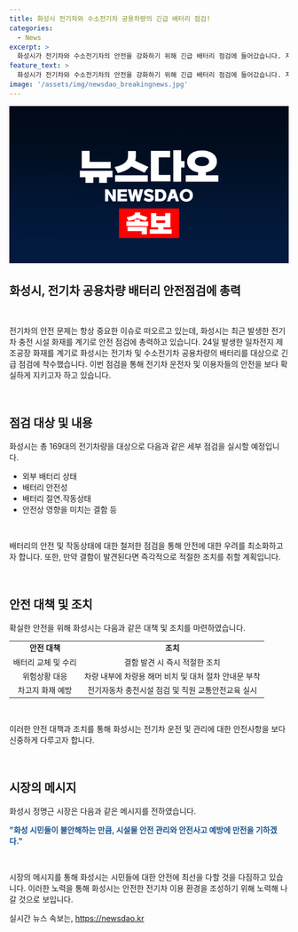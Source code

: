 ```yaml
---
title: 화성시 전기차와 수소전기차 공용차량의 긴급 배터리 점검!
categories:
  - News
excerpt: >
  화성시가 전기차와 수소전기차의 안전을 강화하기 위해 긴급 배터리 점검에 들어갔습니다. 지난 달 발생한 화재를 계기로, 12일까지 169대의 차량용 배터리를 점검할 예정이며, 발견된 결함은 즉시 조치될 것입니다. 또한, 화재 및 침수 상황에 즉각 대처할 수 있도록 차량 내부에는 해머와 대응 절차 안내문이 비치될 예정입니다. 또한, 화재 사고를 예방하기 위해 전기차 충전시설을 점검하고 교통안전교육을 강화할 예정이라고 밝혔습니다.
feature_text: >
  화성시가 전기차와 수소전기차의 안전을 강화하기 위해 긴급 배터리 점검에 들어갔습니다. 지난 달 발생한 화재를 계기로, 12일까지 169대의 차량용 배터리를 점검할 예정이며, 발견된 결함은 즉시 조치될 것입니다. 또한, 화재 및 침수 상황에 즉각 대처할 수 있도록 차량 내부에는 해머와 대응 절차 안내문이 비치될 예정입니다. 또한, 화재 사고를 예방하기 위해 전기차 충전시설을 점검하고 교통안전교육을 강화할 예정이라고 밝혔습니다.
image: '/assets/img/newsdao_breakingnews.jpg'
---
```


<p><img src="/assets/img/newsdao_breakingnews.jpg" alt="flaretime 속보" /></p>

<h2>화성시, 전기차 공용차량 배터리 안전점검에 총력</h2>

<p data-ke-size="size16">&nbsp;</p>

<p>전기차의 안전 문제는 항상 중요한 이슈로 떠오르고 있는데, 화성시는 최근 발생한 전기차 충전 시설 화재를 계기로 안전 점검에 총력하고 있습니다. 24일 발생한 일차전지 제조공장 화재를 계기로 화성시는 전기차 및 수소전기차 공용차량의 배터리를 대상으로 긴급 점검에 착수했습니다. 이번 점검을 통해 전기차 운전자 및 이용자들의 안전을 보다 확실하게 지키고자 하고 있습니다.</p>

<p data-ke-size="size16">&nbsp;</p>

<h2 data-ke-size="size26">점검 대상 및 내용</h2>

<p data-ke-size="size16">화성시는 총 169대의 전기차량을 대상으로 다음과 같은 세부 점검을 실시할 예정입니다.</p>

<ul>
  <li>외부 배터리 상태</li>
  <li>배터리 안전성</li>
  <li>배터리 절연․작동상태</li>
  <li>안전상 영향을 미치는 결함 등</li>
</ul>

<p data-ke-size="size16">&nbsp;</p>

<p>배터리의 안전 및 작동상태에 대한 철저한 점검을 통해 안전에 대한 우려를 최소화하고자 합니다. 또한, 만약 결함이 발견된다면 즉각적으로 적절한 조치를 취할 계획입니다.</p>

<p data-ke-size="size16">&nbsp;</p>

<h2 data-ke-size="size26">안전 대책 및 조치</h2>

<p data-ke-size="size16">확실한 안전을 위해 화성시는 다음과 같은 대책 및 조치를 마련하였습니다.</p>

<table>
  <tr>
    <td style="text-align: center; height: 17px;"><b>안전 대책</b></td>
    <td style="text-align: center; height: 17px;"><b>조치</b></td>
  </tr>
  <tr>
    <td style="text-align: center; height: 17px;">배터리 교체 및 수리</td>
    <td style="text-align: center; height: 17px;">결함 발견 시 즉시 적절한 조치</td>
  </tr>
  <tr>
    <td style="text-align: center; height: 17px;">위험상황 대응</td>
    <td style="text-align: center; height: 17px;">차량 내부에 차량용 해머 비치 및 대처 절차 안내문 부착</td>
  </tr>
  <tr>
    <td style="text-align: center; height: 17px;">차고지 화재 예방</td>
    <td style="text-align: center; height: 17px;">전기자동차 충전시설 점검 및 직원 교통안전교육 실시</td>
  </tr>
</table>

<p data-ke-size="size16">&nbsp;</p>

<p>이러한 안전 대책과 조치를 통해 화성시는 전기차 운전 및 관리에 대한 안전사항을 보다 신중하게 다루고자 합니다.</p>

<p data-ke-size="size16">&nbsp;</p>

<h2 data-ke-size="size26">시장의 메시지</h2>

<p data-ke-size="size16">화성시 정명근 시장은 다음과 같은 메시지를 전하였습니다.</p>

<p data-ke-size="size16"><b><span style="color: #1a5490;">"화성 시민들이 불안해하는 만큼, 시설물 안전 관리와 안전사고 예방에 만전을 기하겠다."</span></b></p>

<p data-ke-size="size16">&nbsp;</p>

<p>시장의 메시지를 통해 화성시는 시민들에 대한 안전에 최선을 다할 것을 다짐하고 있습니다. 이러한 노력을 통해 화성시는 안전한 전기차 이용 환경을 조성하기 위해 노력해 나갈 것으로 보입니다.</p>
실시간 뉴스 속보는, <a href="https://newsdao.kr" rel="dofollow">https://newsdao.kr</a>


